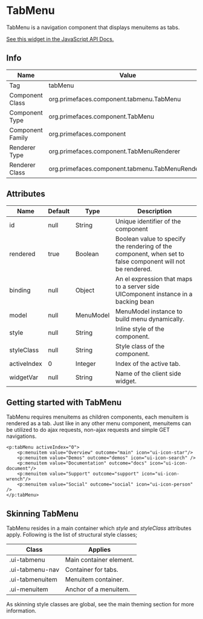 # TabMenu

TabMenu is a navigation component that displays menuitems as tabs.

[See this widget in the JavaScript API Docs.](../jsdocs/classes/primefaces.widget.tabmenu.html)

## Info

| Name | Value |
| --- | --- |
| Tag | tabMenu
| Component Class | org.primefaces.component.tabmenu.TabMenu
| Component Type | org.primefaces.component.TabMenu
| Component Family | org.primefaces.component |
| Renderer Type | org.primefaces.component.TabMenuRenderer
| Renderer Class | org.primefaces.component.tabmenu.TabMenuRenderer

## Attributes

| Name | Default | Type | Description | 
| --- | --- | --- | --- |
id | null | String | Unique identifier of the component
rendered | true | Boolean | Boolean value to specify the rendering of the component, when set to false component will not be rendered.
binding | null | Object | An el expression that maps to a server side UIComponent instance in a backing bean
model | null | MenuModel | MenuModel instance to build menu dynamically.
style | null | String | Inline style of the component.
styleClass | null | String | Style class of the component.
activeIndex | 0 | Integer | Index of the active tab.
widgetVar | null | String | Name of the client side widget.

## Getting started with TabMenu
TabMenu requires menuitems as children components, each menuitem is rendered as a tab. Just like
in any other menu component, menuitems can be utilized to do ajax requests, non-ajax requests and
simple GET navigations.


```xhtml
<p:tabMenu activeIndex="0">
    <p:menuitem value="Overview" outcome="main" icon="ui-icon-star"/>
    <p:menuitem value="Demos" outcome="demos" icon="ui-icon-search" />
    <p:menuitem value="Documentation" outcome="docs" icon="ui-icon-document"/>
    <p:menuitem value="Support" outcome="support" icon="ui-icon-wrench"/>
    <p:menuitem value="Social" outcome="social" icon="ui-icon-person" />
</p:tabMenu>
```
## Skinning TabMenu
TabMenu resides in a main container which _style_ and _styleClass_ attributes apply. Following is the
list of structural style classes;

| Class | Applies | 
| --- | --- | 
.ui-tabmenu | Main container element.
.ui-tabmenu-nav | Container for tabs.
.ui-tabmenuitem | Menuitem container.
.ui-menuitem | Anchor of a menuitem.

As skinning style classes are global, see the main theming section for more information.

